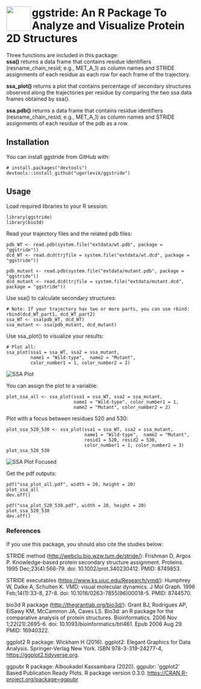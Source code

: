 # <img src="https://github.com/umutgerlevik/ggstride/blob/master/vignettes/logo.png?raw=true" align="left" height=65/> ggstride: An R Package To Analyze and Visualize Protein 2D Structures

Three functions are included in this package:  
__ssa()__ returns a data frame that contains residue identifiers (resname_chain_resid; e.g., MET_A_1) as column names and STRIDE assignments of each residue as each row for each frame of the trajectory.  

__ssa_plot()__ returns a plot that contains percentage of secondary structures observed along the trajectories per residue by comparing the two ssa data frames obtained by ssa(). 

__ssa.pdb()__ returns a data frame that contains residue identifiers (resname_chain_resid; e.g., MET_A_1) as column names and STRIDE assignments of each residue of the pdb as a row.

## Installation
You can install ggstride from GitHub with:

```{r}
# install.packages("devtools")
devtools::install_github("ugerlevik/ggstride")
```

## Usage

Load required libraries to your R session:
```{r}
library(ggstride)
library(bio3d)
```

Read your trajectory files and the related pdb files:
```{r}
pdb_WT <- read.pdb(system.file("extdata/wt.pdb", package = "ggstride"))
dcd_WT <- read.dcd(trjfile = system.file("extdata/wt.dcd", package = "ggstride"))

pdb_mutant <- read.pdb(system.file("extdata/mutant.pdb", package = "ggstride"))
dcd_mutant <- read.dcd(trjfile = system.file("extdata/mutant.dcd", package = "ggstride"))
```

Use ssa() to calculate secondary structures:
```{r}
# Note: If your trajectory has two or more parts, you can use rbind: rbind(dcd_WT_part1, dcd_WT_part2)
ssa_WT <- ssa(pdb_WT, dcd_WT)
ssa_mutant <- ssa(pdb_mutant, dcd_mutant) 
```

Use ssa_plot() to visualize your results:
```{r}
# Plot all:
ssa_plot(ssa1 = ssa_WT, ssa2 = ssa_mutant,
         name1 = "Wild-type",  name2 = "Mutant",
         color_number1 = 1, color_number2 = 2)
```

![SSA Plot](https://github.com/umutgerlevik/ggstride/blob/master/vignettes/ssa_plot_all.png?raw=true "SSA Plot")

You can assign the plot to a variable:
```{r}
plot_ssa_all <- ssa_plot(ssa1 = ssa_WT, ssa2 = ssa_mutant,
                         name1 = "Wild-type", color_number1 = 1,
                         name2 = "Mutant", color_number2 = 2)
```

Plot with a focus between residues 520 and 530:
```{r}
plot_ssa_520_530 <- ssa_plot(ssa1 = ssa_WT, ssa2 = ssa_mutant,
                             name1 = "Wild-type",  name2 = "Mutant",
                             resid1 = 520, resid2 = 530,
                             color_number1 = 1, color_number2 = 3)
plot_ssa_520_530
```

![SSA Plot Focused](https://github.com/umutgerlevik/ggstride/blob/master/vignettes/ssa_plot_520_530.png?raw=true "SSA Plot Focused")


Get the pdf outputs:
```{r}
pdf("ssa_plot_all.pdf", width = 20, height = 20)
plot_ssa_all
dev.off()

pdf("ssa_plot_520_530.pdf", width = 20, height = 20)
plot_ssa_520_530
dev.off()
```

### References
If you use this package, you should also cite the studies below:

STRIDE method (http://webclu.bio.wzw.tum.de/stride/):
Frishman D, Argos P. Knowledge-based protein secondary structure assignment. Proteins. 1995 Dec;23(4):566-79. doi: 10.1002/prot.340230412. PMID: 8749853.

STRIDE executables (https://www.ks.uiuc.edu/Research/vmd/):
Humphrey W, Dalke A, Schulten K. VMD: visual molecular dynamics. J Mol Graph. 1996 Feb;14(1):33-8, 27-8. doi: 10.1016/0263-7855(96)00018-5. PMID: 8744570.

bio3d R package (http://thegrantlab.org/bio3d/):
Grant BJ, Rodrigues AP, ElSawy KM, McCammon JA, Caves LS. Bio3d: an R package for the comparative analysis of protein structures. Bioinformatics. 2006 Nov 1;22(21):2695-6. doi: 10.1093/bioinformatics/btl461. Epub 2006 Aug 29. PMID: 16940322.

ggplot2 R package:
Wickham H (2016). ggplot2: Elegant Graphics for Data Analysis. Springer-Verlag New York. ISBN 978-3-319-24277-4, https://ggplot2.tidyverse.org.

ggpubr R package:
Alboukadel Kassambara (2020). ggpubr: 'ggplot2' Based Publication Ready Plots. R package version 0.3.0.
https://CRAN.R-project.org/package=ggpubr

